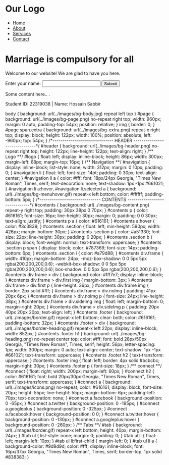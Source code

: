 <!DOCTYPE html>
<html lang="en">
<head>
    <meta charset="UTF-8">
    <meta name="viewport" content="width=device-width, initial-scale=1.0">
    <title>Welcome to Our Website</title>
    <link rel="stylesheet" href="styles.css">
    <script src="script.js" defer></script>
</head>
<body>
    <div id="page">
        <span class="extra"></span>
        <div id="header">
            <div id="logo">
                <h1>Our Logo</h1>
            </div>
            <ul id="navigation">
                <li class="selected"><a href="# ">Home</a></li>
                <li><a href="# ">About</a></li>
                <li><a href="# ">Services</a></li>
                <li><a href="# ">Contact</a></li>
            </ul>
        </div>
        <div id="contents">
            <h1>Marriage is compulsory for all</h1>
            <p>Welcome to our website! We are glad to have you here.</p>
            <div id="user-input-section">
                <label for="user-input">Enter your name: </label>
                <input type="text" id="user-input">
                <button onclick="displayGreeting()">Submit</button>
                <p id="greeting-message"></p>
            </div>
            <div class="section">
                <p>Some content here.. . </p>
            </div>
        </div>
        <div id="footer">
            <p>Student ID: 22319038 | Name: Hossain Sabbir</p>
        </div>
    </div>
</body>
</html>
body {
    background: url(../images/bg-body.jpg) repeat left top
}
#page {
    background: url(../images/bg-page.png) no-repeat right top;
    width: 960px;
    margin: 0 auto;
    padding-top: 54px;
    position: relative;
}
img {
    border: 0;
}
#page span.extra {
    background: url(../images/bg-extra.png) repeat-x right top;
    display: block;
    height: 122px;
    width: 100%;
    position: absolute;
    left: -960px;
    top: 54px;
}
/*------------------------------ HEADER ------------------------------*/
#header {
    background: url(../images/bg-header.png) no-repeat right top;
    height: 122px;
    line-height: 122px;
    text-align: right;
}
/** Logo **/
#logo {
    float: left;
    display: inline-block;
    height: 86px;
    width: 300px;
    margin-left: 68px;
    margin-top: 16px;
}
/** Navigation **/
#navigation {
    display: inline-block;
    list-style: none;
    width: 312px;
    margin: 0 10px;
    padding: 0;
}
#navigation li {
    float: left;
    font-size: 14pt;
    padding: 0 30px;
    text-align: center;
}
#navigation li a {
    color: #fff;
    font: 18px/24px Georgia, "Times New Roman", Times, serif;
    text-decoration: none;
    text-shadow: 1px -1px #661021;
}
#navigation li a:hover, #navigation li.selected a {
    background: url(../images/bg-menuhover.gif) repeat-x left bottom;
    color: #ffffff;
    padding-bottom: 5px;
}
/*------------------------------ CONTENTS ------------------------------*/
#contents {
    background: url(../images/bg-content.png) repeat-y right top;
    padding: 30px 38px 0 70px;
}
#contents p {
    color: #616161;
    font-size: 16px;
    line-height: 30px;
    margin: 0;
    padding: 0 0 30px;
    text-align: justify;
}
#contents p a {
    color: #616161;
}
#contents a:hover {
    color: #3c3839;
}
#contents .section {
    float: left;
    min-height: 590px;
    width: 426px;
    margin-bottom: 30px;
}
#contents .section p {
    color: #a51330;
    font-size: 22px;
    line-height: 30px;
    padding: 0 20px;
}
#contents .section b {
    display: block;
    font-weight: normal;
    text-transform: uppercase;
}
#contents .section p span {
    display: block;
    color: #787369;
    font-size: 14px;
    padding-bottom: 6px;
}
#contents .section i {
    color: #a79d88;
}
#contents div.frame {
    width: 410px;
    margin-bottom: 24px;
    -moz-box-shadow: 0 0 5px 5px rgba(200,200,200,0.6);
    -webkit-box-shadow: 0 0 5px 5px rgba(200,200,200,0.6);
    box-shadow: 0 0 5px 5px rgba(200,200,200,0.6);
}
#contents div.frame > div {
    background-color: #fff7e7;
    display: inline-block;
}
#contents div.frame > div.first img {
    margin-bottom: 3px;
}
#contents div.frame > div.first p {
    line-height: 36px;
}
#contents div.frame img {
    border: 2px solid #fff;
}
#contents div.frame > div.noImg {
    padding: 41px 20px 6px;
}
#contents div.frame > div.noImg p {
    font-size: 24px;
    line-height: 38px;
}
#contents div.frame > div.sideImg img {
    float: left;
    margin-bottom: 0;
    margin-right: 20px;
}
#contents div.frame > div.sideImg p {
    padding: 20px 40px 20px 20px;
    text-align: left;
}
#contents .footer {
    background: url(../images/border.gif) repeat-x left bottom;
    clear: both;
    color: #616161;
    padding-bottom: 32px;
}
#contents .footer > div {
    background: url(../images/border-heading.gif) repeat-x left 22px;
    display: inline-block;
    width: 852px;
}
#contents .footer h1 {
    background: url(../images/bg-heading.png) no-repeat center top;
    color: #fff;
    font: bold 28px/50px Georgia, "Times New Roman", Times, serif;
    height: 56px;
    letter-spacing: 1px;
    width: 300px;
    margin: 0 auto;
    text-align: center;
    text-shadow: 1px -1px #661021;
    text-transform: uppercase;
}
#contents .footer h2 {
    text-transform: uppercase;
}
#contents .footer img {
    float: left;
    border: 4px solid #bcbcbc;
    margin-right: 30px;
}
#contents .footer p {
    font-size: 18px;
}
/** connect **/
#connect {
    float: right;
    width: 200px;
    margin-left: 60px;
}
#connect h2 {
    color: #616161;
    font: bold 20px/30px Georgia, "Times New Roman", Times, serif;
    text-transform: uppercase;
}
#connect a {
    background: url(../images/icons.png) no-repeat;
    color: #616161;
    display: block;
    font-size: 20px;
    height: 55px;
    line-height: 55px;
    margin-bottom: 6px;
    padding-left: 70px;
    text-decoration: none;
}
#connect a.facebook {
    background-position: 0 -65px;
}
#connect a.twitter {
    background-position: 0 -195px;
}
#connect a.googleplus {
    background-position: 0 -325px;
}
#connect a.facebook:hover {
    background-position: 0 0;
}
#connect a.twitter:hover {
    background-position: 0 -130px;
}
#connect a.googleplus:hover {
    background-position: 0 -260px;
}
/** Tabs **/
#tab {
    background: url(../images/border.gif) repeat-x left bottom;
    height: 40px;
    margin-bottom: 24px;
}
#tab ul {
    list-style: none;
    margin: 0;
    padding: 0;
}
#tab ul li {
    float: left;
    margin-left: 10px;
}
#tab ul li:first-child {
    margin-left: 0;
}
#tab ul li a {
    background-color: #9d9d9d;
    color: #fff;
    display: inline-block;
    font: 16px/37px Georgia, "Times New Roman", Times, serif;
    border-top: 1px solid #838383;
}
